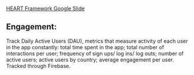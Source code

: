 [HEART Framework Google Slide](https://docs.google.com/presentation/d/1faLNjihW0OLhgibvnLp9ItB1z5xxHWgyMiqLhe1785w/edit?usp=sharing)

## Engagement:
Track Daily Active Users (DAU), metrics that measure activity of each user in the app constantly: total time spent in the app; total number of interactions per user; frequency of sign ups/ log ins/ log outs; number of active users; active users by country; average engagement per user.
Tracked through Firebase.  
